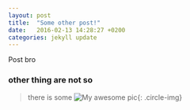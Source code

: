 ```yaml
---
layout: post
title:  "Some other post!"
date:   2016-02-13 14:28:27 +0200
categories: jekyll update
---
```

Post bro

### other thing are not so 

> there is some
![My awesome pic](http://lorempixel.com/100/100 "Title some of"){: .circle-img}